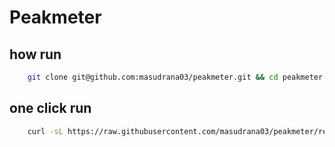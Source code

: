 # Peakmeter

## how run 
```bash
    git clone git@github.com:masudrana03/peakmeter.git && cd peakmeter
```

## one click run
```bash
    curl -sL https://raw.githubusercontent.com/masudrana03/peakmeter/refs/heads/master/ramcheck.sh | bash
```
